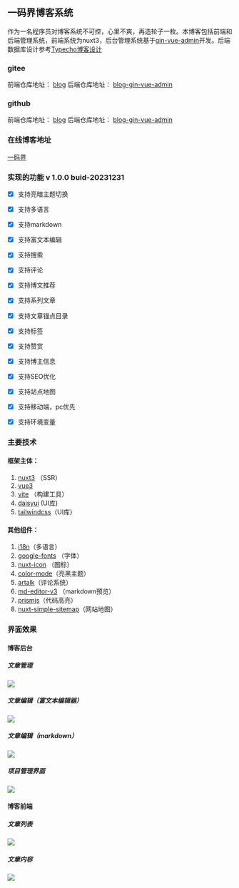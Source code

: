 <!--
 * @Author: freedom 957420317@qq.com
 * @Date: 2023-12-06 20:41:55
 * @LastEditors: freedom 957420317@qq.com
 * @LastEditTime: 2023-12-31 10:31:13
 * @FilePath: \blog_before_vue3_nuxt\README.md
 * @Description: 这是默认设置,请设置`customMade`, 打开koroFileHeader查看配置 进行设置: https://github.com/OBKoro1/koro1FileHeader/wiki/%E9%85%8D%E7%BD%AE
-->
## 一码界博客系统
作为一名程序员对博客系统不可控，心里不爽，再造轮子一枚。本博客包括前端和后端管理系统，前端系统为nuxt3，后台管理系统基于[gin-vue-admin](https://www.gin-vue-admin.com/)开发。后端数据库设计参考[Typecho博客设计](https://docs.typecho.org/database)
### gitee
前端仓库地址：
[blog](https://gitee.com/onemajie/blog.git)
后端仓库地址：
[blog-gin-vue-admin](https://gitee.com/onemajie/blog-gin-vue-admin.git)
### github
前端仓库地址：
[blog](https://github.com/1majie/blog.git)
后端仓库地址：
[blog-gin-vue-admin](https://github.com/1majie/blog-gin-vue-admin.git)

### 在线博客地址
[一码界](https://www.1majie.com/)

### 实现的功能 v 1.0.0 buid-20231231
- [x] 支持亮暗主题切换
- [x] 支持多语言
- [x] 支持markdown
- [x] 支持富文本编辑
- [x] 支持搜索
- [x] 支持评论
- [x] 支持博文推荐
- [x] 支持系列文章
- [x] 支持文章锚点目录
- [x] 支持标签
- [x] 支持赞赏
- [x] 支持博主信息
- [x] 支持SEO优化
- [x] 支持站点地图
- [x] 支持移动端，pc优先
- [x] 支持环境变量


### 主要技术
#### 框架主体：
1. [nuxt3](https://nuxt.com/) （SSR）
2. [vue3](https://vuejs.org/)
3. [vite](https://vitejs.dev/) （构建工具）
4. [daisyui](https://daisyui.com/docs/themes/) (UI库)
5. [tailwindcss](https://tailwindcss.com/)（UI库）

#### 其他组件：

1. [i18n](https://nuxt.com/modules/i18n)（多语言）
2. [google-fonts](https://nuxt.com/modules/google-fonts) （字体）
3. [nuxt-icon](https://nuxt.com/modules/icon) （图标）
4. [color-mode](https://nuxt.com/modules/color-mode)（亮黑主题）
5. [artalk](https://artalk.js.org/guide/deploy.html)（评论系统）
6. [md-editor-v3](https://github.com/imzbf/md-editor-v3) （markdown预览）
7. [prismjs](https://prismjs.com/)（代码高亮）
8. [nuxt-simple-sitemap](https://nuxt.com/modules/simple-sitemap)（网站地图）

### 界面效果
#### 博客后台
##### 文章管理
![](https://www.1majie.com/api/uploads/file/be53a0541a6d36f6ecb879fa2c584b08_20231231102356.png)
##### 文章编辑（富文本编辑器）
![](https://www.1majie.com/api/uploads/file/91eee3f8d75dbb327ede474944726554_20231231102456.png)
##### 文章编辑（markdown）
![](https://www.1majie.com/api/uploads/file/f7cb588f62bc16ba6c8ac0b4956bd711_20231231102549.png)
##### 项目管理界面
![](https://www.1majie.com/api/uploads/file/caebd5802a502287b56167f6208b00f3_20231231102416.png)
#### 博客前端
##### 文章列表
![](https://www.1majie.com/api/uploads/file/7788f29195a2edf255b072ee25029997_20231231102609.png)
##### 文章内容
![](https://www.1majie.com/api/uploads/file/905100afa8889d8584ad793d20552c6f_20231231102617.png)
